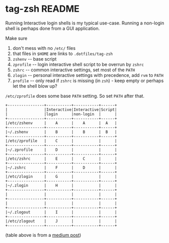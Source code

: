# tag-zsh README

Running Interactive login shells is my typical use-case. Running a non-login shell is perhaps done from a GUI application.

Make sure 

1. don't mess with no `/etc/` files
2. that files in `$HOME` are links to `.dotfiles/tag-zsh`
3. `zshenv` -- base script
4. `zprofile` -- login interactive shell script to be overrun by `zshrc`
5. `zshrc` -- common interactive settings, set most of the `PATH`
6. `zlogin` -- personal interactive settings with precedence, add `rvm` to `PATH`
7. `profile` -- only read if `zshrc` is missing (in `zsh`) - keep empty or perhaps let the shell blow up?

`/etc/zprofile` does some base `PATH` setting. So set `PATH` after that.

```
+----------------+-----------+-----------+------+
|                |Interactive|Interactive|Script|
|                |login      |non-login  |      |
+----------------+-----------+-----------+------+
|/etc/zshenv     |    A      |    A      |  A   |
+----------------+-----------+-----------+------+
|~/.zshenv       |    B      |    B      |  B   |
+----------------+-----------+-----------+------+
|/etc/zprofile   |    C      |           |      |
+----------------+-----------+-----------+------+
|~/.zprofile     |    D      |           |      |
+----------------+-----------+-----------+------+
|/etc/zshrc      |    E      |    C      |      |
+----------------+-----------+-----------+------+
|~/.zshrc        |    F      |    D      |      |
+----------------+-----------+-----------+------+
|/etc/zlogin     |    G      |           |      |
+----------------+-----------+-----------+------+
|~/.zlogin       |    H      |           |      |
+----------------+-----------+-----------+------+
|                |           |           |      |
+----------------+-----------+-----------+------+
|                |           |           |      |
+----------------+-----------+-----------+------+
|~/.zlogout      |    I      |           |      |
+----------------+-----------+-----------+------+
|/etc/zlogout    |    J      |           |      |
+----------------+-----------+-----------+------+
```

(table above is from a [medium post](https://medium.com/@rajsek/zsh-bash-startup-files-loading-order-bashrc-zshrc-etc-e30045652f2e))
